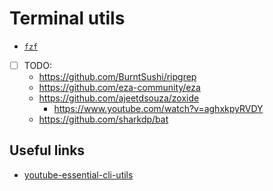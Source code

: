 # Terminal utils

- [`fzf`](./fzf/README.md)

- [ ] TODO:
  - https://github.com/BurntSushi/ripgrep
  - https://github.com/eza-community/eza
  - https://github.com/ajeetdsouza/zoxide
    - https://www.youtube.com/watch?v=aghxkpyRVDY
  - https://github.com/sharkdp/bat

## Useful links

- [youtube-essential-cli-utils][youtube-essential-cli-utils]

[youtube-essential-cli-utils]: <https://www.youtube.com/watch?v=2OHrTQVlRMg>
